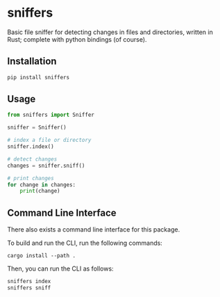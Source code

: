 # sniffers
Basic file sniffer for detecting changes in files and directories, written in Rust; complete with python bindings (of course).

## Installation
```bash
pip install sniffers
```

## Usage
```python
from sniffers import Sniffer

sniffer = Sniffer()

# index a file or directory
sniffer.index()

# detect changes
changes = sniffer.sniff()

# print changes
for change in changes:
    print(change)
```

## Command Line Interface
There also exists a command line interface for this package.

To build and run the CLI, run the following commands:
```
cargo install --path .
```

Then, you can run the CLI as follows:

```bash
sniffers index
sniffers sniff
```
